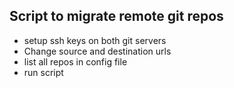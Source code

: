 ## Script to migrate remote git repos ##

- setup ssh keys on both git servers 
- Change source and destination urls
- list all repos in config file
- run script
